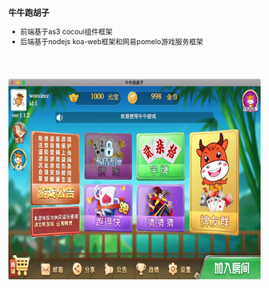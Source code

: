 ###  牛牛跑胡子

* 前端基于as3 cocoui组件框架
* 后端基于nodejs koa-web框架和网易pomelo游戏服务框架
<br/>
<br/>
<br/>
<img src="https://raw.githubusercontent.com/wosxieez/mumuas3/master/screenshot/screen1.jpg" alt="" width="600" height="400"/>
